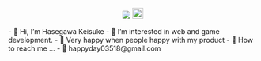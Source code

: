 <p align="center">
    <img src="https://visitor-badge.laobi.icu/badge?page_id=happyday03518"/>
    <a>
    <img src="https://media.giphy.com/media/hvRJCLFzcasrR4ia7z/giphy.gif" width="22px">
</p>
- 🎌 Hi, I’m Hasegawa Keisuke
- 🧐 I’m interested in web and game development.
- 🤣 Very happy when people happy with my product
- 🚀 How to reach me ...
- 📃 happyday03518@gmail.com
